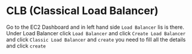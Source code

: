# CLB (Classical Load Balancer)

Go to the EC2 Dashboard and in left hand side `Load Balancer` lis is there. Under Load Balancer click `Load Balancer` and click `Create Load Balancer` and click `Classic Load Balancer` and `create` you need to fill all the details and click `create`